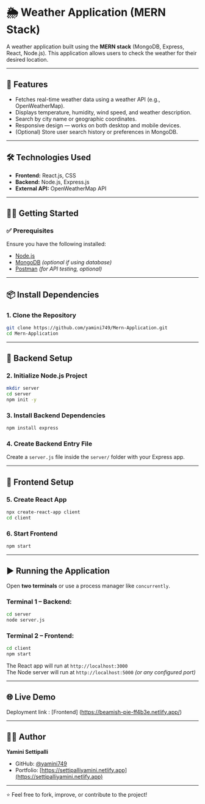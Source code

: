# 🌦️ Weather Application (MERN Stack)

A weather application built using the **MERN stack** (MongoDB, Express, React, Node.js). This application allows users to check the weather for their desired location.

---

## 🚀 Features

- Fetches real-time weather data using a weather API (e.g., OpenWeatherMap).
- Displays temperature, humidity, wind speed, and weather description.
- Search by city name or geographic coordinates.
- Responsive design — works on both desktop and mobile devices.
- (Optional) Store user search history or preferences in MongoDB.

---

## 🛠️ Technologies Used

- **Frontend:** React.js, CSS  
- **Backend:** Node.js, Express.js  
- **External API:** OpenWeatherMap API  

---

## 🧑‍💻 Getting Started

### ✅ Prerequisites

Ensure you have the following installed:

- [Node.js](https://nodejs.org/)
- [MongoDB](https://www.mongodb.com/try/download/community) *(optional if using database)*
- [Postman](https://www.postman.com/) *(for API testing, optional)*

---

## 📦 Install Dependencies

### 1. Clone the Repository

```bash
git clone https://github.com/yamini749/Mern-Application.git
cd Mern-Application
```

---

## 🔧 Backend Setup

### 2. Initialize Node.js Project

```bash
mkdir server
cd server
npm init -y
```

### 3. Install Backend Dependencies

```bash
npm install express
```

### 4. Create Backend Entry File

Create a `server.js` file inside the `server/` folder with your Express app.

---

## 🎨 Frontend Setup

### 5. Create React App

```bash
npx create-react-app client
cd client
```

### 6. Start Frontend

```bash
npm start
```

---

## ▶️ Running the Application

Open **two terminals** or use a process manager like `concurrently`.

### Terminal 1 – Backend:

```bash
cd server
node server.js
```

### Terminal 2 – Frontend:

```bash
cd client
npm start
```

The React app will run at `http://localhost:3000`  
The Node server will run at `http://localhost:5000` *(or any configured port)*

---

## 🌐 Live Demo

Deployment link : [Frontend] (https://beamish-pie-ff4b3e.netlify.app/)

---

## 🙋‍♀️ Author

**Yamini Settipalli**

- GitHub: [@yamini749](https://github.com/yamini749)  
- Portfolio: [https://settipalliyamini.netlify.app](https://settipalliyamini.netlify.app)

---

⭐ Feel free to fork, improve, or contribute to the project!
